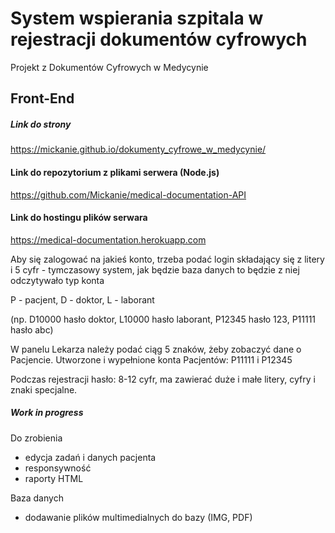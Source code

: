 # System wspierania szpitala w rejestracji dokumentów cyfrowych

Projekt z Dokumentów Cyfrowych w Medycynie

## Front-End

##### Link do strony

https://mickanie.github.io/dokumenty_cyfrowe_w_medycynie/


#### Link do repozytorium z plikami serwera (Node.js)

https://github.com/Mickanie/medical-documentation-API

#### Link do hostingu plików serwara

https://medical-documentation.herokuapp.com

Aby się zalogować na jakieś konto, trzeba podać login składający się z litery i 5 cyfr - tymczasowy system, jak będzie baza danych to będzie z niej odczytywało typ konta

P - pacjent, D - doktor, L - laborant

(np. D10000 hasło doktor, L10000 hasło laborant, P12345 hasło 123, P11111 hasło abc)

W panelu Lekarza należy podać ciąg 5 znaków, żeby zobaczyć dane o Pacjencie. Utworzone i wypełnione konta Pacjentów: P11111 i P12345

Podczas rejestracji hasło: 8-12 cyfr, ma zawierać duże i małe litery, cyfry i znaki specjalne.

##### Work in progress

Do zrobienia

- edycja zadań i danych pacjenta
- responsywność
- raporty HTML 

Baza danych
- dodawanie plików multimedialnych do bazy (IMG, PDF)


